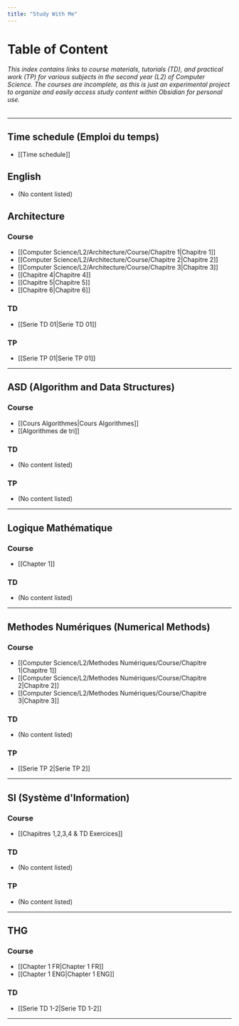 ```yaml
---
title: "Study With Me"
---
```


# Table of Content

###### This index contains links to course materials, tutorials (TD), and practical work (TP) for various subjects in the second year (L2) of Computer Science. The courses are incomplete, as this is just an experimental project to organize and easily access study content within Obsidian for personal use.

---

## Time schedule (Emploi du temps)

- [[Time schedule]]

## English

- (No content listed)

## Architecture

### Course

- [[Computer Science/L2/Architecture/Course/Chapitre 1|Chapitre 1]]
- [[Computer Science/L2/Architecture/Course/Chapitre 2|Chapitre 2]]
- [[Computer Science/L2/Architecture/Course/Chapitre 3|Chapitre 3]]
- [[Chapitre 4|Chapitre 4]]
- [[Chapitre 5|Chapitre 5]]
- [[Chapitre 6|Chapitre 6]]

### TD

- [[Serie TD 01|Serie TD 01]]

### TP

- [[Serie TP 01|Serie TP 01]]

---

## ASD (Algorithm and Data Structures)

### Course

- [[Cours Algorithmes|Cours Algorithmes]]
- [[Algorithmes de tri]]

### TD

- (No content listed)

### TP

- (No content listed)

---

## Logique Mathématique

### Course

- [[Chapter 1]]

### TD

- (No content listed)

---

## Methodes Numériques (Numerical Methods)

### Course

- [[Computer Science/L2/Methodes Numériques/Course/Chapitre 1|Chapitre 1]]
- [[Computer Science/L2/Methodes Numériques/Course/Chapitre 2|Chapitre 2]]
- [[Computer Science/L2/Methodes Numériques/Course/Chapitre 3|Chapitre 3]]

### TD

- (No content listed)

### TP

- [[Serie TP 2|Serie TP 2]]

---

## SI (Système d'Information)

### Course

- [[Chapitres 1,2,3,4 & TD Exercices]]

### TD

- (No content listed)

### TP

- (No content listed)

---

## THG

### Course

- [[Chapter 1 FR|Chapter 1 FR]]
- [[Chapter 1 ENG|Chapter 1 ENG]]

### TD

- [[Serie TD 1-2|Serie TD 1-2]]

---
